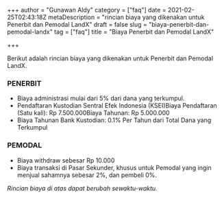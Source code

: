 +++
author = "Gunawan Aldy"
category = ["faq"]
date = 2021-02-25T02:43:18Z
metaDescription = "rincian biaya yang dikenakan untuk Penerbit dan Pemodal LandX"
draft = false
slug = "biaya-penerbit-dan-pemodal-landx"
tag = ["faq"]
title = "Biaya Penerbit dan Pemodal LandX"

+++


Berikut adalah rincian biaya yang dikenakan untuk Penerbit dan Pemodal LandX.

### PENERBIT

* Biaya administrasi mulai dari 5% dari dana yang terkumpul.
* Pendaftaran Kustodian Sentral Efek Indonesia (KSEI)Biaya Pendaftaran (Satu kali): Rp 7.500.000Biaya Tahunan: Rp 5.000.000
* Biaya Tahunan Bank Kustodian: 0.1% Per Tahun dari Total Dana yang Terkumpul

### PEMODAL

* Biaya withdraw sebesar Rp 10.000
* Biaya transaksi di Pasar Sekunder, khusus untuk Pemodal yang ingin menjual sahamnya sebesar 2%, dan pembeli 0%.



_Rincian biaya di atas dapat berubah sewaktu-waktu._

